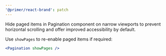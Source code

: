 ```yaml
---
'@primer/react-brand': patch
---
```


Hide paged items in Pagination component on narrow viewports to prevent horizontal scrolling and offer improved accessibility by default.

Use `showPages` to re-enable paged items if required:

```jsx
<Pagination showPages />
```
